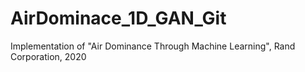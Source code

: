 # AirDominace_1D_GAN_Git
Implementation of "Air Dominance Through Machine Learning", Rand Corporation, 2020

